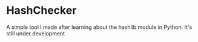 # HashChecker
A simple tool I made after learning about the hashlib module in Python. It's still under development
